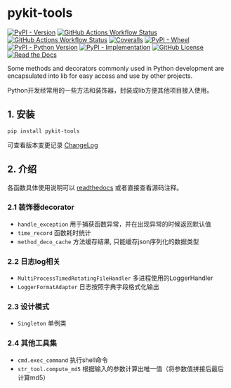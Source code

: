 # pykit-tools

[![PyPI - Version](https://img.shields.io/pypi/v/pykit-tools)](https://github.com/SkylerHu/pykit-tools)
[![GitHub Actions Workflow Status](https://github.com/SkylerHu/pykit-tools/actions/workflows/pre-commit.yml/badge.svg?branch=master)](https://github.com/SkylerHu/pykit-tools)
[![GitHub Actions Workflow Status](https://github.com/SkylerHu/pykit-tools/actions/workflows/test-py3.yml/badge.svg?branch=master)](https://github.com/SkylerHu/pykit-tools)
[![Coveralls](https://img.shields.io/coverallsCoverage/github/SkylerHu/pykit-tools?branch=master)](https://github.com/SkylerHu/pykit-tools)
[![PyPI - Wheel](https://img.shields.io/pypi/wheel/pykit-tools)](https://github.com/SkylerHu/pykit-tools)
[![PyPI - Python Version](https://img.shields.io/pypi/pyversions/pykit-tools)](https://github.com/SkylerHu/pykit-tools)
[![PyPI - Implementation](https://img.shields.io/pypi/implementation/pykit-tools)](https://github.com/SkylerHu/pykit-tools)
[![GitHub License](https://img.shields.io/github/license/SkylerHu/pykit-tools)](https://github.com/SkylerHu/pykit-tools)
[![Read the Docs](https://img.shields.io/readthedocs/pykit-tools)](https://pykit-tools.readthedocs.io/zh-cn/latest/?badge=latest)


Some methods and decorators commonly used in Python development are encapsulated into lib for easy access and use by other projects.

Python开发经常用的一些方法和装饰器，封装成lib方便其他项目接入使用。

## 1. 安装

	pip install pykit-tools

可查看版本变更记录 [ChangeLog](docs/CHANGELOG-1.x.md)

## 2. 介绍
各函数具体使用说明可以 [readthedocs](https://pykit-tools.readthedocs.io/zh-cn/latest/?badge=latest) 或者直接查看源码注释。

### 2.1 装饰器decorator
- `handle_exception` 用于捕获函数异常，并在出现异常的时候返回默认值
- `time_record` 函数耗时统计
- `method_deco_cache` 方法缓存结果, 只能缓存json序列化的数据类型

### 2.2 日志log相关
- `MultiProcessTimedRotatingFileHandler` 多进程使用的LoggerHandler
- `LoggerFormatAdapter` 日志按照字典字段格式化输出

### 2.3 设计模式
- `Singleton` 单例类

### 2.4 其他工具集
- `cmd.exec_command` 执行shell命令
- `str_tool.compute_md5` 根据输入的参数计算出唯一值（将参数值拼接后最后计算md5）
